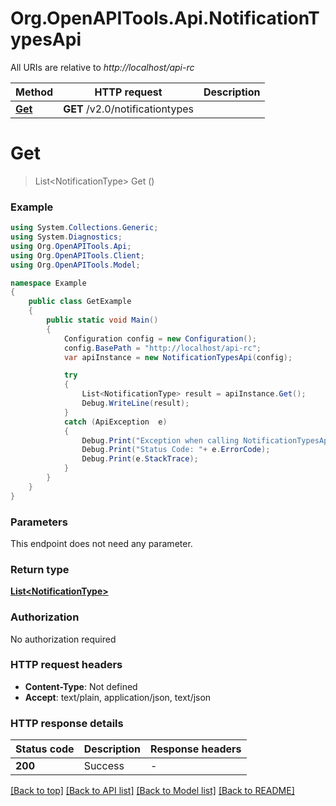 # Org.OpenAPITools.Api.NotificationTypesApi

All URIs are relative to *http://localhost/api-rc*

Method | HTTP request | Description
------------- | ------------- | -------------
[**Get**](NotificationTypesApi.md#get) | **GET** /v2.0/notificationtypes | 


<a name="get"></a>
# **Get**
> List&lt;NotificationType&gt; Get ()



### Example
```csharp
using System.Collections.Generic;
using System.Diagnostics;
using Org.OpenAPITools.Api;
using Org.OpenAPITools.Client;
using Org.OpenAPITools.Model;

namespace Example
{
    public class GetExample
    {
        public static void Main()
        {
            Configuration config = new Configuration();
            config.BasePath = "http://localhost/api-rc";
            var apiInstance = new NotificationTypesApi(config);

            try
            {
                List<NotificationType> result = apiInstance.Get();
                Debug.WriteLine(result);
            }
            catch (ApiException  e)
            {
                Debug.Print("Exception when calling NotificationTypesApi.Get: " + e.Message );
                Debug.Print("Status Code: "+ e.ErrorCode);
                Debug.Print(e.StackTrace);
            }
        }
    }
}
```

### Parameters
This endpoint does not need any parameter.

### Return type

[**List&lt;NotificationType&gt;**](NotificationType.md)

### Authorization

No authorization required

### HTTP request headers

 - **Content-Type**: Not defined
 - **Accept**: text/plain, application/json, text/json


### HTTP response details
| Status code | Description | Response headers |
|-------------|-------------|------------------|
| **200** | Success |  -  |

[[Back to top]](#) [[Back to API list]](../README.md#documentation-for-api-endpoints) [[Back to Model list]](../README.md#documentation-for-models) [[Back to README]](../README.md)

